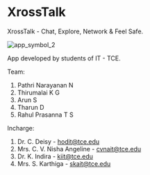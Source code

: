 # XrossTalk
XrossTalk - Chat, Explore, Network &amp; Feel Safe.

![app_symbol_2](https://user-images.githubusercontent.com/73980589/178442232-ff40fffa-0071-4707-ae7f-d88a546ff99b.png)


App developed by students of IT - TCE.

Team:
1. Pathri Narayanan N
2. Thirumalai K G
3. Arun S
4. Tharun D
5. Rahul Prasanna T S


Incharge:
1. Dr. C. Deisy - hodit@tce.edu
2. Mrs. C. V. Nisha Angeline - cvnait@tce.edu
3. Dr. K. Indira - kiit@tce.edu
4. Mrs. S. Karthiga - skait@tce.edu



